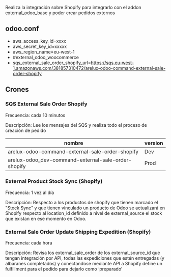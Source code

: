 Realiza la integración sobre Shopify para integrarlo con el addon external_odoo_base y poder crear pedidos externos

## odoo.conf
- aws_access_key_id=xxxx
- aws_secret_key_id=xxxxx
- aws_region_name=eu-west-1
- #external_odoo_woocommerce
- sqs_external_sale_order_shopify_url=https://sqs.eu-west-1.amazonaws.com/381857310472/arelux-odoo-command-external-sale-order-shopify

## Crones

### SQS External Sale Order Shopify 
Frecuencia: cada 10 minutos

Descripción: Lee los mensajes del SQS y realiza todo el proceso de creación de pedido

nombre | version
--- | ---
arelux-odoo-command-external-sale-order-shopify | Dev
arelux-odoo_dev-command-external-sale-order-shopify | Prod

### External Product Stock Sync (Shopify)
Frecuencia: 1 vez al día

Descripción: Respecto a los productos de shopify que tienen marcado el "Stock Sync" y que tienen vinculado un producto de Odoo se actualizará en Shopify respecto al location_id definido a nivel de external_source el stock que existan en ese momento en Odoo.

### External Sale Order Update Shipping Expedition (Shopify) 
Frecuencia: cada hora

Descripción: Revisa los external_sale_order de los external_source_id que tengan integración por API, todas las expediciones que estén entregadas (y albaranes completados) y conectandose mediante API a Shopify define un fulfillment para el pedido para dejarlo como ‘preparado’
